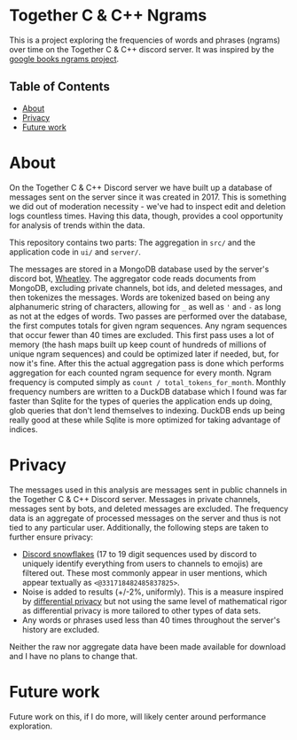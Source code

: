 # Together C & C++ Ngrams <!-- omit in toc -->

This is a project exploring the frequencies of words and phrases (ngrams) over time on the Together C & C++ discord
server. It was inspired by the [google books ngrams project](https://books.google.com/ngrams/).

## Table of Contents <!-- omit in toc -->

- [About](#about)
- [Privacy](#privacy)
- [Future work](#future-work)

# About

On the Together C & C++ Discord server we have built up a database of messages sent on the server since it was created
in 2017. This is something we did out of moderation necessity - we've had to inspect edit and deletion logs countless
times. Having this data, though, provides a cool opportunity for analysis of trends within the data.

This repository contains two parts: The aggregation in `src/` and the application code in `ui/` and `server/`.

The messages are stored in a MongoDB database used by the server's discord bot, [Wheatley][wheatley]. The aggregator
code reads documents from MongoDB, excluding private channels, bot ids, and deleted messages, and then tokenizes the
messages. Words are tokenized based on being any alphanumeric string of characters, allowing for `_` as well as `'` and
`-` as long as not at the edges of words. Two passes are performed over the database, the first computes totals for
given ngram sequences. Any ngram sequences that occur fewer than 40 times are excluded. This first pass uses a lot of
memory (the hash maps built up keep count of hundreds of millions of unique ngram sequences) and could be optimized
later if needed, but, for now it's fine. After this the actual aggregation pass is done which performs aggregation for
each counted ngram sequence for every month. Ngram frequency is computed simply as `count / total_tokens_for_month`.
Monthly frequency numbers are written to a DuckDB database which I found was far faster than Sqlite for the types of
queries the application ends up doing, glob queries that don't lend themselves to indexing. DuckDB ends up being really
good at these while Sqlite is more optimized for taking advantage of indices.

# Privacy

The messages used in this analysis are messages sent in public channels in the Together C & C++ Discord server. Messages
in private channels, messages sent by bots, and deleted messages are excluded. The frequency data is an aggregate of
processed messages on the server and thus is not tied to any particular user. Additionally, the following steps are
taken to further ensure privacy:

- [Discord snowflakes][snowflakes] (17 to 19 digit sequences used by discord to uniquely identify everything from users
  to channels to emojis) are filtered out. These most commonly appear in user mentions, which appear textually as
  `<@331718482485837825>`.
- Noise is added to results (+/-2%, uniformly). This is a measure inspired by [differential privacy][diff] but not using
  the same level of mathematical rigor as differential privacy is more tailored to other types of data sets.
- Any words or phrases used less than 40 times throughout the server's history are excluded.

Neither the raw nor aggregate data have been made available for download and I have no plans to change that.

# Future work

Future work on this, if I do more, will likely center around performance exploration.

[snowflakes]: https://discord.com/developers/docs/reference#snowflakes
[diff]: https://en.wikipedia.org/wiki/Differential_privacy
[wheatley]: https://github.com/TCCPP/wheatley
